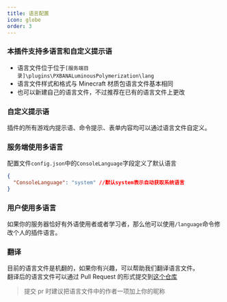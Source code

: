 ```yaml
---
title: 语言配置
icon: globe
order: 3
---
```


### 本插件支持多语言和自定义提示语

- 语言文件位于位于`[服务端目录]\plugins\PXBANALuminousPolymerization\lang`
- 语言文件样式和格式与 Minecraft 材质包语言文件基本相同
- 也可以新建自己的语言文件，不过推荐在已有的语言文件上更改

### 自定义提示语

插件的所有游戏内提示语、命令提示、表单内容均可以通过语言文件自定义。

### 服务端使用多语言

配置文件`config.json`中的`ConsoleLanguage`字段定义了默认语言

```json
{
  "ConsoleLanguage": "system" //默认system表示自动获取系统语言
}
```

### 用户使用多语言

如果你的服务器恰好有外语使用者或者学习者，那么他可以使用`/language`命令修改个人的插件语言。

### 翻译

目前的语言文件是机翻的，如果你有兴趣，可以帮助我们翻译语言文件。<br>
翻译后的语言文件可以通过 Pull Request 的形式提交到[这个仓库](https://github.com/LazuliKao/PixelFaramitaLuminousPolymerizationRes/tree/main/lang)

> 提交 pr 时建议把语言文件中的作者一项加上你的昵称
